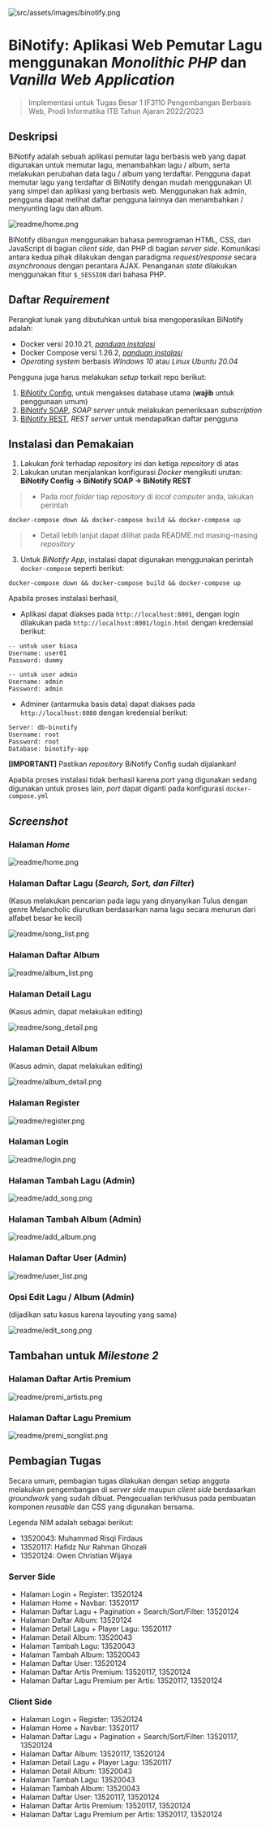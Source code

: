 ![src/assets/images/binotify.png](src/assets/images/binotify.png)
# BiNotify: Aplikasi Web Pemutar Lagu menggunakan _Monolithic PHP_ dan _Vanilla Web Application_
> Implementasi untuk Tugas Besar 1 IF3110 Pengembangan Berbasis Web, Prodi Informatika ITB Tahun Ajaran 2022/2023


## Deskripsi
BiNotify adalah sebuah aplikasi pemutar lagu berbasis web yang dapat digunakan untuk memutar lagu, menambahkan lagu / album, serta melakukan perubahan data lagu / album yang terdaftar. Pengguna dapat memutar lagu yang terdaftar di BiNotify dengan mudah menggunakan UI yang simpel dan aplikasi yang berbasis web. Menggunakan hak admin, pengguna dapat melihat daftar pengguna lainnya dan menambahkan / menyunting lagu dan album.

![readme/home.png](readme/home.png)

BiNotify dibangun menggunakan bahasa pemrograman HTML, CSS, dan JavaScript di bagian _client side_, dan PHP di bagian _server side_. Komunikasi antara kedua pihak dilakukan dengan paradigma _request/response_ secara _asynchronous_ dengan perantara AJAX. Penanganan _state_ dilakukan menggunakan fitur `$_SESSION` dari bahasa PHP. 

## Daftar _Requirement_
Perangkat lunak yang dibutuhkan untuk bisa mengoperasikan BiNotify adalah:
- Docker versi 20.10.21, <a href = "https://docs.docker.com/engine/install/">*panduan instalasi* </a>
- Docker Compose versi 1.26.2, <a href = "https://docs.docker.com/compose/install/">*panduan instalasi* </a>
- _Operating system_ berbasis _WIndows 10_ atau _Linux Ubuntu 20.04_

Pengguna juga harus melakukan _setup_ terkait repo berikut:
1. <a href = "https://gitlab.informatika.org/if3110-2022-k01-02-11/binotify-config">BiNotify Config</a>, untuk mengakses database utama (**wajib** untuk penggunaan umum)
2. <a href = "https://gitlab.informatika.org/if3110-2022-k01-02-11/binotify-soap">BiNotify SOAP</a>, _SOAP server_ untuk melakukan pemeriksaan _subscription_
3. <a href = "https://gitlab.informatika.org/if3110-2022-k01-02-11/binotify-rest>">BiNotify REST</a>, _REST server_ untuk mendapatkan daftar pengguna 
## Instalasi dan Pemakaian
1. Lakukan _fork_ terhadap _repository_ ini dan ketiga _repository_ di atas
2. Lakukan urutan menjalankan konfigurasi _Docker_ mengikuti urutan: **BiNotify Config -> BiNotify SOAP -> BiNotify REST**
> - Pada _root folder_ tiap _repository_ di _local computer_ anda, lakukan perintah
```
docker-compose down && docker-compose build && docker-compose up
```
> - Detail lebih lanjut dapat dilihat pada README.md masing-masing _repository_
3. Untuk _BiNotify App_, instalasi dapat digunakan menggunakan perintah `docker-compose` seperti berikut:
```
docker-compose down && docker-compose build && docker-compose up
```

Apabila proses instalasi berhasil,
- Aplikasi dapat diakses pada `http://localhost:8001`, dengan login dilakukan pada `http://localhost:8001/login.html` dengan kredensial berikut:
```
-- untuk user biasa
Username: user01
Password: dummy

-- untuk user admin
Username: admin
Password: admin
```

- Adminer (antarmuka basis data) dapat diakses pada `http://localhost:8080` dengan kredensial berikut:
```
Server: db-binotify
Username: root
Password: root
Database: binotify-app
```
**[IMPORTANT]** Pastikan _repository_ BiNotify Config sudah dijalankan!

Apabila proses instalasi tidak berhasil karena _port_ yang digunakan sedang digunakan untuk proses lain, _port_ dapat diganti pada konfigurasi `docker-compose.yml`

## _Screenshot_
### Halaman _Home_
![readme/home.png](readme/home.png)

### Halaman Daftar Lagu (_Search, Sort, dan Filter_)
(Kasus melakukan pencarian pada lagu yang dinyanyikan Tulus dengan genre Melancholic diurutkan berdasarkan nama lagu secara menurun dari alfabet besar ke kecil)

![readme/song_list.png](readme/song_list.png)

### Halaman Daftar Album
![readme/album_list.png](readme/album_list.png)

### Halaman Detail Lagu
(Kasus admin, dapat melakukan editing)

![readme/song_detail.png](readme/song_detail.png)

### Halaman Detail Album 
(Kasus admin, dapat melakukan editing)

![readme/album_detail.png](readme/album_detail.png)

### Halaman Register
![readme/register.png](readme/register.png)

### Halaman Login
![readme/login.png](readme/login.png)

### Halaman Tambah Lagu (Admin)
![readme/add_song.png](readme/add_song.png)

### Halaman Tambah Album (Admin)
![readme/add_album.png](readme/add_album.png)

### Halaman Daftar User (Admin)
![readme/user_list.png](readme/user_list.png)

### Opsi Edit Lagu / Album (Admin)
(dijadikan satu kasus karena layouting yang sama)

![readme/edit_song.png](readme/edit_song.png)

## Tambahan untuk _Milestone 2_
### Halaman Daftar Artis Premium

![readme/premi_artists.png](readme/premi_artists.png)
### Halaman Daftar Lagu Premium

![readme/premi_songlist.png](readme/premi_songlist.png)




## Pembagian Tugas
Secara umum, pembagian tugas dilakukan dengan setiap anggota melakukan pengembangan di _server side_ maupun _client side_ berdasarkan _groundwork_ yang sudah dibuat. Pengecualian terkhusus pada pembuatan komponen _reusable_ dan CSS yang digunakan bersama. 

Legenda NIM adalah sebagai berikut:
- 13520043: Muhammad Risqi Firdaus
- 13520117: Hafidz Nur Rahman Ghozali
- 13520124: Owen Christian Wijaya
### Server Side
- Halaman Login + Register: 13520124
- Halaman Home + Navbar: 13520117
- Halaman Daftar Lagu + Pagination + Search/Sort/Filter: 13520124
- Halaman Daftar Album: 13520124
- Halaman Detail Lagu + Player Lagu: 13520117
- Halaman Detail Album: 13520043
- Halaman Tambah Lagu: 13520043
- Halaman Tambah Album: 13520043
- Halaman Daftar User: 13520124
- Halaman Daftar Artis Premium: 13520117, 13520124
- Halaman Daftar Lagu Premium per Artis: 13520117, 13520124

### Client Side
- Halaman Login + Register: 13520124
- Halaman Home + Navbar: 13520117
- Halaman Daftar Lagu + Pagination + Search/Sort/Filter: 13520117, 13520124
- Halaman Daftar Album: 13520117, 13520124
- Halaman Detail Lagu + Player Lagu: 13520117
- Halaman Detail Album: 13520043
- Halaman Tambah Lagu: 13520043
- Halaman Tambah Album: 13520043
- Halaman Daftar User: 13520117, 13520124
- Halaman Daftar Artis Premium: 13520117, 13520124
- Halaman Daftar Lagu Premium per Artis: 13520117, 13520124


